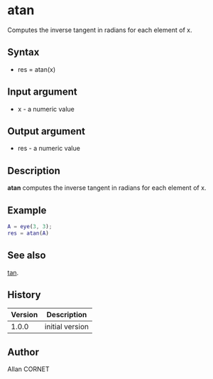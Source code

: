 # atan

Computes the inverse tangent in radians for each element of x.

## Syntax

- res = atan(x)

## Input argument

- x - a numeric value

## Output argument

- res - a numeric value

## Description

<b>atan</b> computes the inverse tangent in radians for each element of x.

## Example

```matlab
A = eye(3, 3);
res = atan(A)
```

## See also

[tan](tan.md).

## History

| Version | Description     |
| ------- | --------------- |
| 1.0.0   | initial version |

## Author

Allan CORNET
